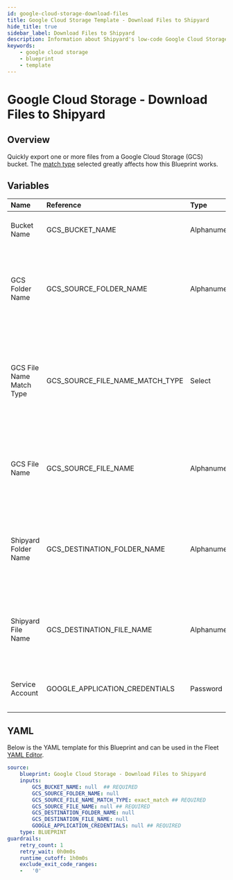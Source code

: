 ```yaml
---
id: google-cloud-storage-download-files
title: Google Cloud Storage Template - Download Files to Shipyard
hide_title: true
sidebar_label: Download Files to Shipyard
description: Information about Shipyard's low-code Google Cloud Storage Download Files to Shipyard blueprint. Quickly export one or more files a Google Cloud Storage (GCS) bucket. 
keywords:
    - google cloud storage
    - blueprint
    - template
---
```


# Google Cloud Storage - Download Files to Shipyard

## Overview
Quickly export one or more files from a Google Cloud Storage (GCS) bucket. The [match type](https://www.shipyardapp.com/docs/reference/blueprint-library/match-type/) selected greatly affects how this Blueprint works.

## Variables

| Name | Reference | Type | Required | Default | Options | Description |
|:-----|:----------|:-----|:---------|:--------|:--------|:------------|
| Bucket Name | GCS_BUCKET_NAME  | Alphanumeric |:white_check_mark: | - | - | Name of the GCS bucket to fetch the file from. |
| GCS Folder Name | GCS_SOURCE_FOLDER_NAME  | Alphanumeric |:heavy_minus_sign: | - | - | Name of the folder where the file is stored in the GCS Bucket. If left blank, looks in the root directory.  |
| GCS File Name Match Type | GCS_SOURCE_FILE_NAME_MATCH_TYPE  | Select |:white_check_mark: | `exact_match` | Exact Match: `exact_match`<br></br><br></br>Regex Match: `regex_match`<br></br><br></br> | Determines if the text in "GCS File Name" will look for one file with exact match, or multiple files using regex. |
| GCS File Name | GCS_SOURCE_FILE_NAME  | Alphanumeric |:white_check_mark: | - | - | Name of the target file in the GCS bucket. Can be regex if "Match Type" is set accordingly. |
| Shipyard Folder Name | GCS_DESTINATION_FOLDER_NAME  | Alphanumeric |:heavy_minus_sign: | - | - | Folder where the file(s) should be downloaded. Leaving blank will place the file in the home directory. |
| Shipyard File Name | GCS_DESTINATION_FILE_NAME  | Alphanumeric |:heavy_minus_sign: | - | - | What to name the file(s) being downloaded. If left blank, defaults to the original file name(s). |
| Service Account | GOOGLE_APPLICATION_CREDENTIALS  | Password |:white_check_mark: | - | - | JSON from a Google Cloud Service account key. |


## YAML
Below is the YAML template for this Blueprint and can be used in the Fleet [YAML Editor](../../reference/fleets/yaml-editor.md).
```yaml
source:
    blueprint: Google Cloud Storage - Download Files to Shipyard
    inputs:
        GCS_BUCKET_NAME: null  ## REQUIRED
        GCS_SOURCE_FOLDER_NAME: null
        GCS_SOURCE_FILE_NAME_MATCH_TYPE: exact_match ## REQUIRED
        GCS_SOURCE_FILE_NAME: null ## REQUIRED
        GCS_DESTINATION_FOLDER_NAME: null
        GCS_DESTINATION_FILE_NAME: null
        GOOGLE_APPLICATION_CREDENTIALS: null ## REQUIRED
    type: BLUEPRINT
guardrails:
    retry_count: 1
    retry_wait: 0h0m0s
    runtime_cutoff: 1h0m0s
    exclude_exit_code_ranges:
    -   '0'

```
